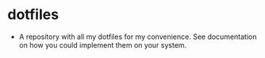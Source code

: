 # dotfiles

- A repository with all my dotfiles for my convenience. See documentation on how you could implement them on your system.
